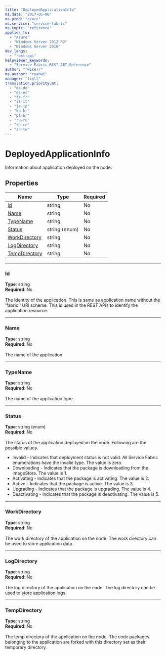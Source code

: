 ```yaml
---
title: "DeployedApplicationInfo"
ms.date: "2017-05-06"
ms.prod: "azure"
ms.service: "service-fabric"
ms.topic: "reference"
applies_to: 
  - "Azure"
  - "Windows Server 2012 R2"
  - "Windows Server 2016"
dev_langs: 
  - "rest-api"
helpviewer_keywords: 
  - "Service Fabric REST API Reference"
author: "rwike77"
ms.author: "ryanwi"
manager: "timlt"
translation.priority.mt: 
  - "de-de"
  - "es-es"
  - "fr-fr"
  - "it-it"
  - "ja-jp"
  - "ko-kr"
  - "pt-br"
  - "ru-ru"
  - "zh-cn"
  - "zh-tw"
---
```

# DeployedApplicationInfo

Information about application deployed on the node.

## Properties
| Name | Type | Required |
| --- | --- | --- |
| [Id](#id) | string | No |
| [Name](#name) | string | No |
| [TypeName](#typename) | string | No |
| [Status](#status) | string (enum) | No |
| [WorkDirectory](#workdirectory) | string | No |
| [LogDirectory](#logdirectory) | string | No |
| [TempDirectory](#tempdirectory) | string | No |

____
### Id
__Type__: string <br/>
__Required__: No<br/>
<br/>
The identity of the application. This is same as application name without the 'fabric:' URI scheme. This is used in the REST APIs to identify the application resource.

____
### Name
__Type__: string <br/>
__Required__: No<br/>
<br/>
The name of the application.

____
### TypeName
__Type__: string <br/>
__Required__: No<br/>
<br/>
The name of the application type.

____
### Status
__Type__: string (enum) <br/>
__Required__: No<br/>
<br/>
The status of the application deployed on the node. Following are the possible values.

- Invalid - Indicates that deployment status is not valid. All Service Fabric enumerations have the invalid type. The value is zero.
- Downloading - Indicates that the package is downloading from the ImageStore. The value is 1.
- Activating - Indicates that the package is activating. The value is 2.
- Active - Indicates that the package is active. The value is 3.
- Upgrading - Indicates that the package is upgrading. The value is 4.
- Deactivating - Indicates that the package is deactivating. The value is 5.


____
### WorkDirectory
__Type__: string <br/>
__Required__: No<br/>
<br/>
The work directory of the application on the node. The work directory can be used to store application data.

____
### LogDirectory
__Type__: string <br/>
__Required__: No<br/>
<br/>
The log directory of the application on the node. The log directory can be used to store application logs.

____
### TempDirectory
__Type__: string <br/>
__Required__: No<br/>
<br/>
The temp directory of the application on the node. The code packages belonging to the application are forked with this directory set as their temporary directory.
